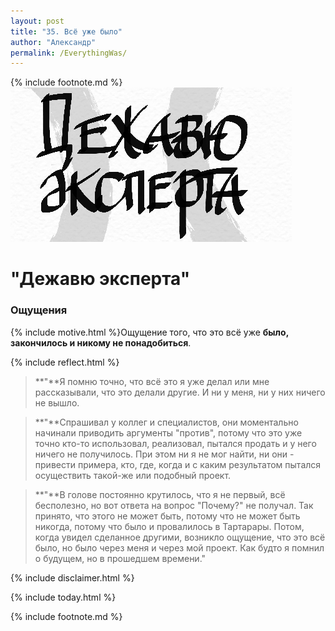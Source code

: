 ```yaml
---
layout: post
title: "35. Всё уже было"
author: "Александр"
permalink: /EverythingWas/
---
```

{% include footnote.md %}
!["Чудятся грабли"](/_img/35.jpg)
# "Дежавю эксперта"

### Ощущения
{% include motive.html %}Ощущение того, что это всё уже **было, закончилось и никому не понадобиться**.

{% include reflect.html %}
>**"**Я помню  точно, что всё это я уже делал или мне рассказывали, что  это  делали другие. И ни у меня, ни у них ничего не вышло. 

>**"**Спрашивал  у коллег и специалистов, они моментально начинали приводить аргументы "против", потому что это уже точно кто-то использовал, реализовал, пытался продать и у него ничего не получилось. При этом ни я не мог найти, ни они - привести примера, кто, где, когда и с каким результатом пытался осуществить такой-же или подобный проект. 

>**"**В голове постоянно крутилось, что я не первый, всё бесполезно, но вот ответа на вопрос "Почему?" не получал. Так принято, что этого не может быть, потому что не может быть никогда, потому что было и провалилось в Тартарары. Потом, когда увидел сделанное другими, возникло ощущение, что это всё было, но было через меня и через мой проект. Как будто я помнил о будущем, но в прошедшем времени."

{% include disclaimer.html %}

{% include today.html %}

{% include footnote.md %}
